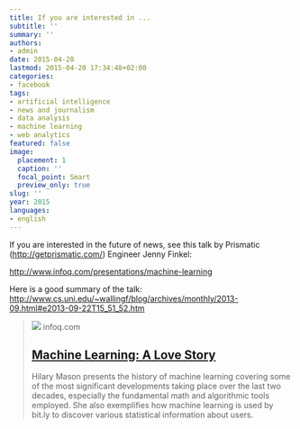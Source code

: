 ```yaml
---
title: If you are interested in ...
subtitle: ''
summary: ''
authors:
- admin
date: 2015-04-20
lastmod: 2015-04-20 17:34:48+02:00
categories:
- facebook
tags:
- artificial intelligence
- news and journalism
- data analysis
- machine learning
- web analytics
featured: false
image:
  placement: 1
  caption: ''
  focal_point: Smart
  preview_only: true
slug: ''
year: 2015
languages:
- english
---
```


If you are interested in the future of news, see this talk by Prismatic (http://getprismatic.com/) Engineer Jenny Finkel:

http://www.infoq.com/presentations/machine-learning

Here is a good summary of the talk:
http://www.cs.uni.edu/~wallingf/blog/archives/monthly/2013-09.html#e2013-09-22T15_51_52.htm
> [![](https://res.infoq.com/presentations/machine-learning-story/en/smallimage/mason.JPG)](http://www.infoq.com/presentations/machine-learning)
> infoq.com
> ## [Machine Learning: A Love Story ](http://www.infoq.com/presentations/machine-learning)
>
>Hilary Mason presents the history of machine learning covering some of the most significant developments taking place over the last two decades, especially the fundamental math and algorithmic tools employed. She also exemplifies how machine learning is used by bit.ly to discover various statistical information about users.